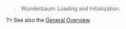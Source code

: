 > Wunderbaum: Loading and Initialization.

?> See also the [General Overview](/tutorial/overview.md).

